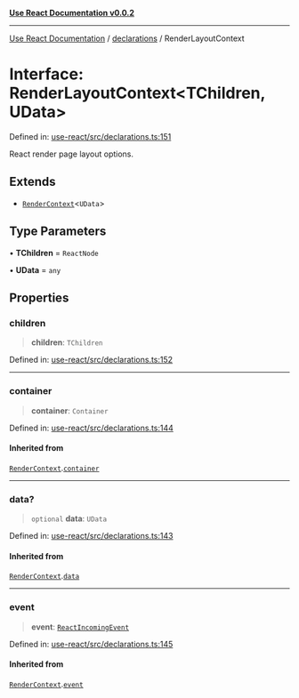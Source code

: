 [**Use React Documentation v0.0.2**](../../README.md)

***

[Use React Documentation](../../modules.md) / [declarations](../README.md) / RenderLayoutContext

# Interface: RenderLayoutContext\<TChildren, UData\>

Defined in: [use-react/src/declarations.ts:151](https://github.com/stonemjs/use-react/blob/50c96852bd65a75b7f2a00786393fb0c90af6da8/src/declarations.ts#L151)

React render page layout options.

## Extends

- [`RenderContext`](RenderContext.md)\<`UData`\>

## Type Parameters

• **TChildren** = `ReactNode`

• **UData** = `any`

## Properties

### children

> **children**: `TChildren`

Defined in: [use-react/src/declarations.ts:152](https://github.com/stonemjs/use-react/blob/50c96852bd65a75b7f2a00786393fb0c90af6da8/src/declarations.ts#L152)

***

### container

> **container**: `Container`

Defined in: [use-react/src/declarations.ts:144](https://github.com/stonemjs/use-react/blob/50c96852bd65a75b7f2a00786393fb0c90af6da8/src/declarations.ts#L144)

#### Inherited from

[`RenderContext`](RenderContext.md).[`container`](RenderContext.md#container)

***

### data?

> `optional` **data**: `UData`

Defined in: [use-react/src/declarations.ts:143](https://github.com/stonemjs/use-react/blob/50c96852bd65a75b7f2a00786393fb0c90af6da8/src/declarations.ts#L143)

#### Inherited from

[`RenderContext`](RenderContext.md).[`data`](RenderContext.md#data)

***

### event

> **event**: [`ReactIncomingEvent`](../type-aliases/ReactIncomingEvent.md)

Defined in: [use-react/src/declarations.ts:145](https://github.com/stonemjs/use-react/blob/50c96852bd65a75b7f2a00786393fb0c90af6da8/src/declarations.ts#L145)

#### Inherited from

[`RenderContext`](RenderContext.md).[`event`](RenderContext.md#event)
